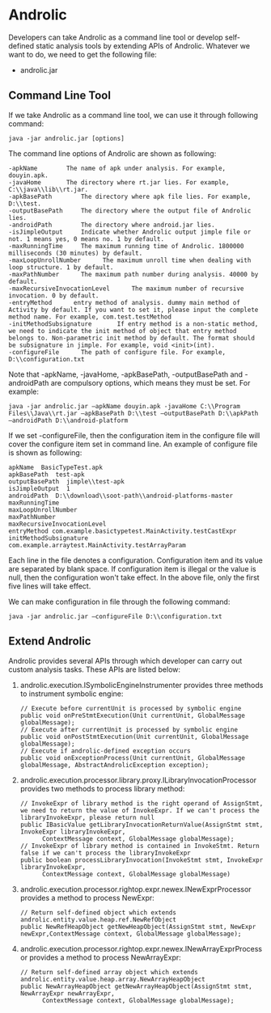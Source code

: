 # Androlic
Developers can take Androlic as a command line tool or develop self-defined static analysis tools by extending APIs of Androlic. Whatever we want to do, we need to get the following file:

* androlic.jar

## Command Line Tool
If we take Androlic as a command line tool, we can use it through following command:

    java -jar androlic.jar [options]

The command line options of Androlic are shown as following:
    
    -apkName	    The name of apk under analysis. For example, douyin.apk.
    -javaHome       The directory where rt.jar lies. For example, C:\\java\\lib\\rt.jar.
    -apkBasePath	    The directory where apk file lies. For example, D:\\test.
    -outputBasePath     The directory where the output file of Androlic lies. 
    -androidPath	    The directory where android.jar lies. 
    -isJimpleOutput	    Indicate whether Androlic output jimple file or not. 1 means yes, 0 means no. 1 by default.
    -maxRunningTime	    The maximum running time of Androlic. 1800000 milliseconds (30 minutes) by default.
    -maxLoopUnrollNumber      The maximum unroll time when dealing with loop structure. 1 by default.
    -maxPathNumber      The maximum path number during analysis. 40000 by default.
    -maxRecursiveInvocationLevel      The maximum number of recursive invocation. 0 by default.
    -entryMethod      entry method of analysis. dummy main method of Activity by default. If you want to set it, please input the complete method name. For example, com.test.testMethod
    -initMethodSubsignature       If entry method is a non-static method, we need to indicate the init method of object that entry method belongs to. Non-parametric init method by default. The format should be subsignature in jimple. For example, void <init>(int).
    -configureFile      The path of configure file. For example, D:\\configuration.txt

Note that -apkName, -javaHome, -apkBasePath, -outputBasePath and -androidPath are compulsory options, which means they must be set. For example:

    java -jar androlic.jar –apkName douyin.apk -javaHome C:\\Program Files\\Java\\rt.jar –apkBasePath D:\\test –outputBasePath D:\\apkPath –androidPath D:\\android-platform
    
If we set -configureFile, then the configuration item in the configure file will cover the configure item set in command line. An example  of configure file is shown as following:
    
    apkName  BasicTypeTest.apk
    apkBasePath  test-apk
    outputBasePath  jimple\\test-apk
    isJimpleOutput  1
    androidPath  D:\\download\\soot-path\\android-platforms-master
    maxRunningTime
    maxLoopUnrollNumber
    maxPathNumber
    maxRecursiveInvocationLevel
    entryMethod com.example.basictypetest.MainActivity.testCastExpr
    initMethodSubsignature 
    com.example.arraytest.MainActivity.testArrayParam

Each line in the file denotes a configuration. Configuration item and its value are separated by blank space. If configuration item is illegal or the value is null, then the configuration won't take effect. In the above file, only the first five lines will take effect.

We can make configuration in file through the following command:

    java -jar androlic.jar –configureFile D:\\configuration.txt

## Extend Androlic

Androlic provides several APIs through which developer can carry out custom analysis tasks. These APIs are listed below:
1. androlic.execution.ISymbolicEngineInstrumenter provides three methods to instrument symbolic engine:
    ```
    // Execute before currentUnit is processed by symbolic engine
    public void onPreStmtExecution(Unit currentUnit, GlobalMessage globalMessage);
    // Execute after currentUnit is processed by symbolic engine
    public void onPostStmtExecution(Unit currentUnit, GlobalMessage globalMessage);
    // Execute if androlic-defined exception occurs
    public void onExceptionProcess(Unit currentUnit, GlobalMessage globalMessage, AbstractAndrolicException exception);
    ```

2. androlic.execution.processor.library.proxy.ILibraryInvocationProcessor provides two methods to process library method:
    ```
    // InvokeExpr of library method is the right operand of AssignStmt, we need to return the value of InvokeExpr. If we can't process the libraryInvokeExpr, please return null
    public IBasicValue getLibraryInvocationReturnValue(AssignStmt stmt, InvokeExpr libraryInvokeExpr, 
          ContextMessage context, GlobalMessage globalMessage);
    // InvokeExpr of library method is contained in InvokeStmt. Return false if we can't process the libraryInvokeExpr
    public boolean processLibraryInvocation(InvokeStmt stmt, InvokeExpr libraryInvokeExpr, 
          ContextMessage context, GlobalMessage globalMessage)
    ```

3. androlic.execution.processor.rightop.expr.newex.INewExprProcessor provides a method to process NewExpr:
    ```
    // Return self-defined object which extends androlic.entity.value.heap.ref.NewRefObject
    public NewRefHeapObject getNewHeapObject(AssignStmt stmt, NewExpr newExpr,ContextMessage context, GlobalMessage globalMessage);
    ```

4. androlic.execution.processor.rightop.expr.newex.INewArrayExprProcessor provides a method to process NewArrayExpr:
    ```
    // Return self-defined array object which extends androlic.entity.value.heap.array.NewArrayHeapObject
    public NewArrayHeapObject getNewArrayHeapObject(AssignStmt stmt, NewArrayExpr newArrayExpr, 
          ContextMessage context, GlobalMessage globalMessage);
    ```



